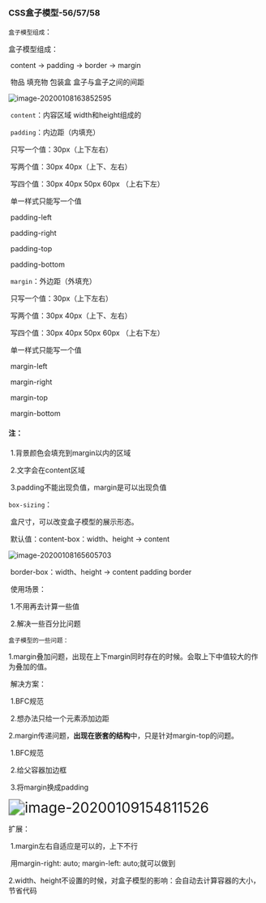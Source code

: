### CSS盒子模型-56/57/58

`盒子模型组成`：

盒子模型组成：

​	content -> padding -> border -> margin

​	物品 		填充物	包装盒	盒子与盒子之间的间距

![image-20200108163852595](C:\Users\dell\AppData\Roaming\Typora\typora-user-images\image-20200108163852595.png)

​	`content`：内容区域  width和height组成的

​	`padding`：内边距（内填充）

​		只写一个值：30px（上下左右）

​		写两个值：30px 40px（上下、左右）

​		写四个值：30px 40px 50px 60px （上右下左）

​	单一样式只能写一个值        

​	padding-left

​	padding-right

​	padding-top

​	padding-bottom

​	`margin`：外边距（外填充）

​		只写一个值：30px（上下左右）

​		写两个值：30px 40px（上下、左右）

​		写四个值：30px 40px 50px 60px （上右下左）

​	单一样式只能写一个值        

​	margin-left

​	margin-right

​	margin-top

​	margin-bottom



#### 注：

​	1.背景颜色会填充到margin以内的区域

​	2.文字会在content区域

​	3.padding不能出现负值，margin是可以出现负值



`box-sizing`：

​	盒尺寸，可以改变盒子模型的展示形态。

​	默认值：content-box：width、height -> content

![image-20200108165605703](C:\Users\dell\AppData\Roaming\Typora\typora-user-images\image-20200108165605703.png)

​	border-box：width、height -> content padding border

​	使用场景：

​		1.不用再去计算一些值

​		2.解决一些百分比问题



`盒子模型的一些问题：`

​	1.margin叠加问题，出现在上下margin同时存在的时候。会取上下中值较大的作为叠加的值。

​	解决方案：

​		1.BFC规范

​		2.想办法只给一个元素添加边距

​	2.margin传递问题，**出现在嵌套的结构**中，只是针对margin-top的问题。

​		1.BFC规范

​		2.给父容器加边框

​		3.将margin换成padding

<img src="C:\Users\dell\AppData\Roaming\Typora\typora-user-images\image-20200109154811526.png" alt="image-20200109154811526" style="zoom:200%;" />



扩展：

​	1.margin左右自适应是可以的，上下不行

​	用margin-right: auto; margin-left: auto;就可以做到

​	2.width、height不设置的时候，对盒子模型的影响：会自动去计算容器的大小，节省代码